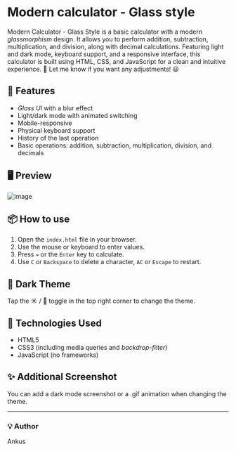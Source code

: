 # Modern calculator - Glass style

Modern Calculator - Glass Style is a basic calculator with a modern *glassmorphism* design. It allows you to perform addition, subtraction, multiplication, and division, along with decimal calculations. Featuring light and dark mode, keyboard support, and a responsive interface, this calculator is built using HTML, CSS, and JavaScript for a clean and intuitive experience. 🚀 Let me know if you want any adjustments! 😃

## 🌟 Features

- *Glass UI* with a blur effect
- Light/dark mode with animated switching
- Mobile-responsive
- Physical keyboard support
- History of the last operation
- Basic operations: addition, subtraction, multiplication, division, and decimals

## 🖥️ Preview

![image](https://github.com/user-attachments/assets/98a0b1e4-c040-48a6-8b2e-6b750d6fb343)

## 📦 How to use

1. Open the `index.html` file in your browser.
2. Use the mouse or keyboard to enter values.
3. Press `=` or the `Enter` key to calculate.
4. Use `C` or `Backspace` to delete a character, `AC` or `Escape` to restart.

## 🎨 Dark Theme

Tap the ☀️ / 🌙 toggle in the top right corner to change the theme.

## 🔧 Technologies Used

- HTML5
- CSS3 (including media queries and *backdrop-filter*)
- JavaScript (no frameworks)

## ✨ Additional Screenshot

You can add a dark mode screenshot or a .gif animation when changing the theme.

---

### 💡 Author

Ankus

